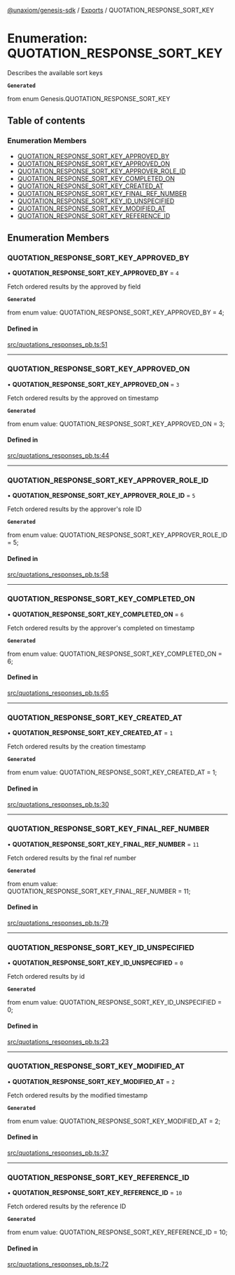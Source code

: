 [@unaxiom/genesis-sdk](../README.md) / [Exports](../modules.md) / QUOTATION\_RESPONSE\_SORT\_KEY

# Enumeration: QUOTATION\_RESPONSE\_SORT\_KEY

Describes the available sort keys

**`Generated`**

from enum Genesis.QUOTATION_RESPONSE_SORT_KEY

## Table of contents

### Enumeration Members

- [QUOTATION\_RESPONSE\_SORT\_KEY\_APPROVED\_BY](QUOTATION_RESPONSE_SORT_KEY.md#quotation_response_sort_key_approved_by)
- [QUOTATION\_RESPONSE\_SORT\_KEY\_APPROVED\_ON](QUOTATION_RESPONSE_SORT_KEY.md#quotation_response_sort_key_approved_on)
- [QUOTATION\_RESPONSE\_SORT\_KEY\_APPROVER\_ROLE\_ID](QUOTATION_RESPONSE_SORT_KEY.md#quotation_response_sort_key_approver_role_id)
- [QUOTATION\_RESPONSE\_SORT\_KEY\_COMPLETED\_ON](QUOTATION_RESPONSE_SORT_KEY.md#quotation_response_sort_key_completed_on)
- [QUOTATION\_RESPONSE\_SORT\_KEY\_CREATED\_AT](QUOTATION_RESPONSE_SORT_KEY.md#quotation_response_sort_key_created_at)
- [QUOTATION\_RESPONSE\_SORT\_KEY\_FINAL\_REF\_NUMBER](QUOTATION_RESPONSE_SORT_KEY.md#quotation_response_sort_key_final_ref_number)
- [QUOTATION\_RESPONSE\_SORT\_KEY\_ID\_UNSPECIFIED](QUOTATION_RESPONSE_SORT_KEY.md#quotation_response_sort_key_id_unspecified)
- [QUOTATION\_RESPONSE\_SORT\_KEY\_MODIFIED\_AT](QUOTATION_RESPONSE_SORT_KEY.md#quotation_response_sort_key_modified_at)
- [QUOTATION\_RESPONSE\_SORT\_KEY\_REFERENCE\_ID](QUOTATION_RESPONSE_SORT_KEY.md#quotation_response_sort_key_reference_id)

## Enumeration Members

### QUOTATION\_RESPONSE\_SORT\_KEY\_APPROVED\_BY

• **QUOTATION\_RESPONSE\_SORT\_KEY\_APPROVED\_BY** = ``4``

Fetch ordered results by the approved by field

**`Generated`**

from enum value: QUOTATION_RESPONSE_SORT_KEY_APPROVED_BY = 4;

#### Defined in

[src/quotations_responses_pb.ts:51](https://github.com/Unaxiom/genesis-ts-sdk/blob/a265138/src/quotations_responses_pb.ts#L51)

___

### QUOTATION\_RESPONSE\_SORT\_KEY\_APPROVED\_ON

• **QUOTATION\_RESPONSE\_SORT\_KEY\_APPROVED\_ON** = ``3``

Fetch ordered results by the approved on timestamp

**`Generated`**

from enum value: QUOTATION_RESPONSE_SORT_KEY_APPROVED_ON = 3;

#### Defined in

[src/quotations_responses_pb.ts:44](https://github.com/Unaxiom/genesis-ts-sdk/blob/a265138/src/quotations_responses_pb.ts#L44)

___

### QUOTATION\_RESPONSE\_SORT\_KEY\_APPROVER\_ROLE\_ID

• **QUOTATION\_RESPONSE\_SORT\_KEY\_APPROVER\_ROLE\_ID** = ``5``

Fetch ordered results by the approver's role ID

**`Generated`**

from enum value: QUOTATION_RESPONSE_SORT_KEY_APPROVER_ROLE_ID = 5;

#### Defined in

[src/quotations_responses_pb.ts:58](https://github.com/Unaxiom/genesis-ts-sdk/blob/a265138/src/quotations_responses_pb.ts#L58)

___

### QUOTATION\_RESPONSE\_SORT\_KEY\_COMPLETED\_ON

• **QUOTATION\_RESPONSE\_SORT\_KEY\_COMPLETED\_ON** = ``6``

Fetch ordered results by the approver's completed on timestamp

**`Generated`**

from enum value: QUOTATION_RESPONSE_SORT_KEY_COMPLETED_ON = 6;

#### Defined in

[src/quotations_responses_pb.ts:65](https://github.com/Unaxiom/genesis-ts-sdk/blob/a265138/src/quotations_responses_pb.ts#L65)

___

### QUOTATION\_RESPONSE\_SORT\_KEY\_CREATED\_AT

• **QUOTATION\_RESPONSE\_SORT\_KEY\_CREATED\_AT** = ``1``

Fetch ordered results by the creation timestamp

**`Generated`**

from enum value: QUOTATION_RESPONSE_SORT_KEY_CREATED_AT = 1;

#### Defined in

[src/quotations_responses_pb.ts:30](https://github.com/Unaxiom/genesis-ts-sdk/blob/a265138/src/quotations_responses_pb.ts#L30)

___

### QUOTATION\_RESPONSE\_SORT\_KEY\_FINAL\_REF\_NUMBER

• **QUOTATION\_RESPONSE\_SORT\_KEY\_FINAL\_REF\_NUMBER** = ``11``

Fetch ordered results by the final ref number

**`Generated`**

from enum value: QUOTATION_RESPONSE_SORT_KEY_FINAL_REF_NUMBER = 11;

#### Defined in

[src/quotations_responses_pb.ts:79](https://github.com/Unaxiom/genesis-ts-sdk/blob/a265138/src/quotations_responses_pb.ts#L79)

___

### QUOTATION\_RESPONSE\_SORT\_KEY\_ID\_UNSPECIFIED

• **QUOTATION\_RESPONSE\_SORT\_KEY\_ID\_UNSPECIFIED** = ``0``

Fetch ordered results by id

**`Generated`**

from enum value: QUOTATION_RESPONSE_SORT_KEY_ID_UNSPECIFIED = 0;

#### Defined in

[src/quotations_responses_pb.ts:23](https://github.com/Unaxiom/genesis-ts-sdk/blob/a265138/src/quotations_responses_pb.ts#L23)

___

### QUOTATION\_RESPONSE\_SORT\_KEY\_MODIFIED\_AT

• **QUOTATION\_RESPONSE\_SORT\_KEY\_MODIFIED\_AT** = ``2``

Fetch ordered results by the modified timestamp

**`Generated`**

from enum value: QUOTATION_RESPONSE_SORT_KEY_MODIFIED_AT = 2;

#### Defined in

[src/quotations_responses_pb.ts:37](https://github.com/Unaxiom/genesis-ts-sdk/blob/a265138/src/quotations_responses_pb.ts#L37)

___

### QUOTATION\_RESPONSE\_SORT\_KEY\_REFERENCE\_ID

• **QUOTATION\_RESPONSE\_SORT\_KEY\_REFERENCE\_ID** = ``10``

Fetch ordered results by the reference ID

**`Generated`**

from enum value: QUOTATION_RESPONSE_SORT_KEY_REFERENCE_ID = 10;

#### Defined in

[src/quotations_responses_pb.ts:72](https://github.com/Unaxiom/genesis-ts-sdk/blob/a265138/src/quotations_responses_pb.ts#L72)
